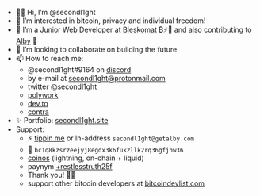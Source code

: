- 👋🏼 Hi, I’m @secondl1ght
- 👀 I’m interested in bitcoin, privacy and individual freedom!
- 🌱 I’m a Junior Web Developer at [Bleskomat](https://bleskomat.com) ₿⚡🏧 and also contributing to [Alby](https://getalby.com) 🐝
- 💞️ I’m looking to collaborate on building the future
- 📫 How to reach me: 
  - @secondl1ght#9164 on [discord](https://discord.com/login)
  - by e-mail at secondl1ght@protonmail.com
  - twitter [@secondl1ght](https://twitter.com/secondl1ght)
  - [polywork](https://www.polywork.com/secondl1ght)
  - [dev.to](https://dev.to/secondl1ght)
  - [contra](https://contra.com/secondl1ght)
- ✨ Portfolio: [secondl1ght.site](https://secondl1ght.site)
- Support:
  - ⚡ [tippin me](https://tippin.me/@secondl1ght) or ln-address `secondl1ght@getalby.com`
  - 🔗 `bc1q8kzsrzeejyj8egdx3k6fuk2llk2rq36gfjhw36`
  - [coinos](https://coinos.io/secondl1ght) (lightning, on-chain + liquid)
  - paynym [+restlesstruth25f](https://paynym.is/+restlesstruth25f)
  - Thank you! 🙌🏼
  - support other bitcoin developers at [bitcoindevlist.com](https://bitcoindevlist.com)  

<!---
secondl1ght/secondl1ght is a ✨ special ✨ repository because its `README.md` (this file) appears on your GitHub profile.
You can click the Preview link to take a look at your changes.
--->
